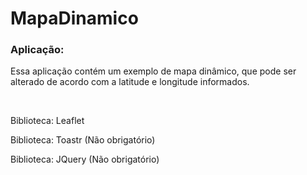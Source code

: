 # MapaDinamico

<h3>Aplicação:</h3>
<p>Essa aplicação contém um exemplo de mapa dinâmico, que pode ser alterado de acordo com a latitude e longitude informados.</p>

<br/>

<p>Biblioteca: Leaflet</p>
<p>Biblioteca: Toastr (Não obrigatório)</p>
<p>Biblioteca: JQuery (Não obrigatório)</p>